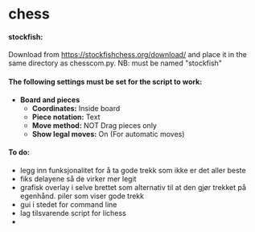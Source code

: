 # chess

#### stockfish:
Download from https://stockfishchess.org/download/ and place it in the same directory as chesscom.py.
NB: must be named "stockfish"


#### The following settings must be set for the script to work:
 * **Board and pieces**
   * **Coordinates:** Inside board
   * **Piece notation:** Text
   * **Move method:** NOT Drag pieces only
   * **Show legal moves:** On (For automatic moves) 

#### To do:
 * legg inn funksjonalitet for å ta gode trekk som ikke er det aller beste
 * fiks delayene så de virker mer legit
 * grafisk overlay i selve brettet som alternativ til at den gjør trekket på egenhånd. piler som viser gode trekk
 * gui i stedet for command line
 * lag tilsvarende script for lichess
 * 

